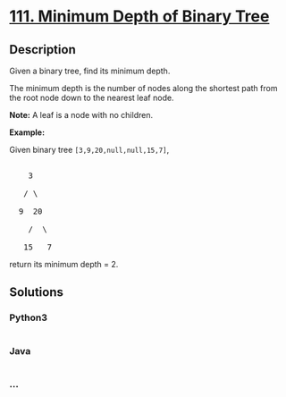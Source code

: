 # [111. Minimum Depth of Binary Tree](https://leetcode.com/problems/minimum-depth-of-binary-tree)

## Description
<p>Given a binary tree, find its minimum depth.</p>



<p>The minimum depth is the number of nodes along the shortest path from the root node down to the nearest leaf node.</p>



<p><strong>Note:</strong>&nbsp;A leaf is a node with no children.</p>



<p><strong>Example:</strong></p>



<p>Given binary tree <code>[3,9,20,null,null,15,7]</code>,</p>



<pre>

    3

   / \

  9  20

    /  \

   15   7</pre>



<p>return its minimum&nbsp;depth = 2.</p>




## Solutions


<!-- tabs:start -->

### **Python3**

```python

```

### **Java**

```java

```

### **...**
```

```

<!-- tabs:end -->